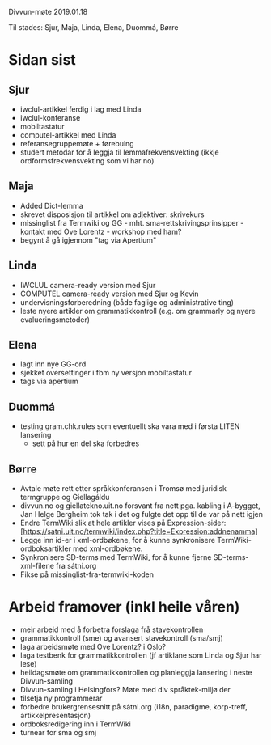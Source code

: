 Divvun-møte 2019.01.18

Til stades: Sjur, Maja, Linda, Elena, Duommá, Børre

# Sidan sist

## Sjur
* iwclul-artikkel ferdig i lag med Linda
* iwclul-konferanse
* mobiltastatur
* computel-artikkel med Linda
* referansegruppemøte + førebuing
* studert metodar for å leggja til lemmafrekvensvekting (ikkje
  ordformsfrekvensvekting som vi har no)

## Maja
* Added Dict-lemma
* skrevet disposisjon til artikkel om adjektiver: skrivekurs
* missinglist fra Termwiki og GG - mht. sma-rettskrivingsprinsipper - kontakt
  med Ove Lorentz - workshop med ham?
* begynt å gå igjennom "tag via Apertium"

## Linda
* IWCLUL camera-ready version med Sjur
* COMPUTEL camera-ready version med Sjur og Kevin
* undervisningsforberedning (både faglige og administrative ting)
* leste nyere artikler om grammatikkontroll (e.g. om grammarly og nyere
  evalueringsmetoder)

##  Elena
* lagt inn nye GG-ord
* sjekket oversettinger i fbm ny versjon mobiltastatur
* tags via apertium

## Duommá
* testing gram.chk.rules som eventuellt ska vara med i førsta LITEN lansering
  - sett på hur en del ska forbedres

## Børre
* Avtale møte rett etter språkkonferansen i Tromsø med juridisk termgruppe og
  Giellagáldu
* divvun.no og giellatekno.uit.no forsvant fra nett pga. kabling i A-bygget,
  Jan Helge Bergheim tok tak i det og fulgte det opp til de var på nett igjen
* Endre TermWiki slik at hele artikler vises på Expression-sider:
  [https://satni.uit.no/termwiki/index.php?title=Expression:addnenamma]
* Legge inn id-er i xml-ordbøkene, for å kunne synkronisere
  TermWiki-ordboksartikler med xml-ordbøkene.
* Synkronisere SD-terms med TermWiki, for å kunne fjerne SD-terms-xml-filene
  fra sátni.org
* Fikse på missinglist-fra-termwiki-koden

# Arbeid framover (inkl heile våren)
* meir arbeid med å forbetra forslaga frå stavekontrollen
* grammatikkontroll (sme) og avansert stavekontroll (sma/smj)
* laga arbeidsmøte med Ove Lorentz? i Oslo?
* laga testbenk for grammatikkontrollen (jf artiklane som Linda og Sjur har
  lese)
* heildagsmøte om grammatikkontrollen og planleggja lansering i neste
  Divvun-samling
* Divvun-samling i Helsingfors? Møte med div språktek-miljø der
* tilsetja ny programmerar
* forbedre brukergrensesnitt på sátni.org (i18n, paradigme, korp-treff,
  artikkelpresentasjon)
* ordboksredigering inn i TermWiki
* turnear for sma og smj
